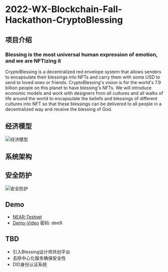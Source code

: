 # 2022-WX-Blockchain-Fall-Hackathon-CryptoBlessing

## 项目介绍

### Blessing is the most universal human expression of emotion, and we are NFTizing it

CryptoBlessing is a decentralized red envelope system that allows senders to encapsulate their blessings into NFTs and carry them with some USD to send to loved ones or friends. CryptoBlessing's vision is for the world's 7.9 billion people on this planet to have blessing's NFTs. We will introduce economic models and work with designers from all cultures and all walks of life around the world to encapsulate the beliefs and blessings of different cultures into NFT so that these blessings can be delivered to all people in a decentralized way and receive the blessing of God.

## 经济模型

![经济模型](https://ewr1.vultrobjects.com/crypto-blessing/hackthon/wx2022/economics.jpg)

## 系统架构

## 安全防护

![安全防护](https://ewr1.vultrobjects.com/crypto-blessing/hackthon/wx2022/Security.jpg)

## Demo

* [NEAR-Testnet](https://near-test.cryptoblessing.app/)
* [Demo-Video](https://pan.baidu.com/s/1oqXLA5nxYWfsz5ciPFpLyA) 密码: dee9

## TBD

* 引入Blessing设计师共创平台
* 去除中心化服务确保安全性
* DID身份认证系统
